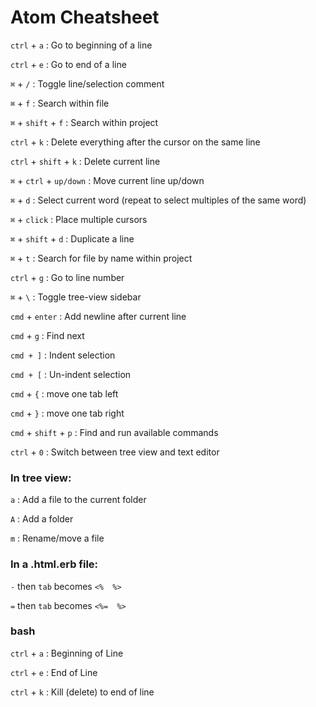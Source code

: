# Atom Cheatsheet

`ctrl` + `a` : Go to beginning of a line

`ctrl` + `e` : Go to end of a line

`⌘` + `/` : Toggle line/selection comment

`⌘` + `f` : Search within file

`⌘` + `shift` + `f` : Search within project

`ctrl` + `k` : Delete everything after the cursor on the same line

`ctrl` + `shift` + `k` : Delete current line

`⌘` + `ctrl` + `up/down` : Move current line up/down

`⌘` + `d` : Select current word (repeat to select multiples of the same word)

`⌘` + `click` : Place multiple cursors

`⌘` + `shift` + `d` : Duplicate a line

`⌘` + `t` : Search for file by name within project

`ctrl` + `g` : Go to line number

`⌘` + `\` : Toggle tree-view sidebar

`cmd` + `enter` : Add newline after current line

`cmd` + `g` : Find next

`cmd + ]` : Indent selection

`cmd + [` : Un-indent selection

`cmd` + `{` : move one tab left

`cmd` + `}` : move one tab right

`cmd` + `shift` + `p` : Find and run available commands

`ctrl` + `0` : Switch between tree view and text editor

### In tree view:

  `a` : Add a file to the current folder

  `A` : Add a folder

  `m` : Rename/move a file

### In a .html.erb file:

  `-` then `tab` becomes `<%  %>`

  `=` then `tab` becomes `<%=  %>`
  
### bash

  `ctrl` + `a` : Beginning of Line
  
  `ctrl` + `e` : End of Line
  
  `ctrl` + `k` : Kill (delete) to end of line

